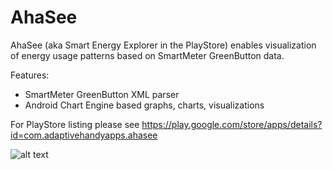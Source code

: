 # AhaSee
AhaSee (aka Smart Energy Explorer in the PlayStore) enables visualization of energy usage patterns based on SmartMeter GreenButton data.

Features: 
- SmartMeter GreenButton XML parser
- Android Chart Engine based graphs, charts, visualizations

For PlayStore listing please see https://play.google.com/store/apps/details?id=com.adaptivehandyapps.ahasee

![alt text](https://raw.githubusercontent.com/blu3crab/AhaSee/AhaSeeOverviewDiagram.png)
